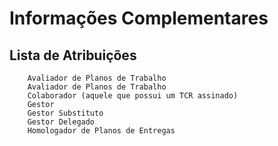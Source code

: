 # Informações Complementares

## Lista de Atribuições  

~~~text
    Avaliador de Planos de Trabalho
    Avaliador de Planos de Trabalho
    Colaborador (aquele que possui um TCR assinado)
    Gestor
    Gestor Substituto
    Gestor Delegado
    Homologador de Planos de Entregas
~~~
